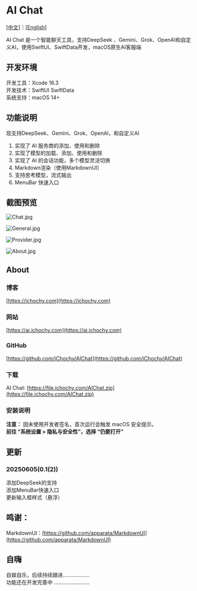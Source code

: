# AI Chat

[[中文](https://ai.ichochy.com/README_zh.html)]｜[[English](https://ai.ichochy.com)]

AI Chat 是一个智能聊天工具，支持DeepSeek 、Gemini、Grok、OpenAI和自定义AI，使用SwiftUI、SwiftData开发，macOS原生AI客服端

## 开发环境
开发工具：Xcode 16.3   
开发技术：SwiftUI  SwiftData  
系统支持：macOS 14+   


## 功能说明
现支持DeepSeek、Gemini、Grok、OpenAI，和自定义AI   
1. 实现了 AI 服务商的添加、使用和删除  
2. 实现了模型的加载、添加、使用和删除  
3. 实现了 AI 的会话功能，多个模型灵活切换    
4. Markdown渲染（使用MarkdownUI）  
5. 支持思考模型，流式输出    
6. MenuBar 快速入口

## 截图预览
![Chat.jpg](https://image.ichochy.com/AIChat/Chat.jpg)

![General.jpg](https://image.ichochy.com/AIChat/General.jpg)

![Provider.jpg](https://image.ichochy.com/AIChat/Provider.jpg)

![About.jpg](https://image.ichochy.com/AIChat/About.jpg)



## About
### 博客
[https://ichochy.com](https://ichochy.com)

### 网站
[https://ai.ichochy.com](https://ai.ichochy.com)

### GitHub
[https://github.com/iChochy/AIChat](https://github.com/iChochy/AIChat)

### 下载
AI Chat: [https://file.ichochy.com/AIChat.zip](https://file.ichochy.com/AIChat.zip)

### 安装说明
**注意：** 因未使用开发者签名，首次运行会触发 macOS 安全提示。    
**前往 “系统设置 > 隐私与安全性”，选择 “仍要打开”**   


## 更新
### 20250605(0.1(2))
添加DeepSeek的支持  
添加MenuBar快速入口  
更新输入框样式（悬浮）  

## 鸣谢：
MarkdownUI：[https://github.com/apparata/MarkdownUI](https://github.com/apparata/MarkdownUI)

## 自嗨
自娱自乐，后续持续跟进………………  
功能还在开发完善中 ……………………  


